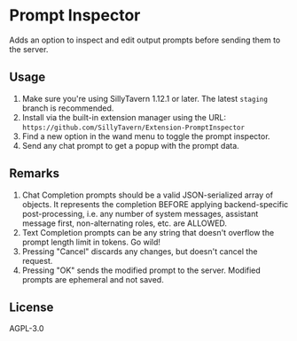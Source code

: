 # Prompt Inspector

Adds an option to inspect and edit output prompts before sending them to the server.

## Usage

1. Make sure you're using SillyTavern 1.12.1 or later. The latest `staging` branch is recommended.
2. Install via the built-in extension manager using the URL: `https://github.com/SillyTavern/Extension-PromptInspector`
3. Find a new option in the wand menu to toggle the prompt inspector.
4. Send any chat prompt to get a popup with the prompt data.

## Remarks

1. Chat Completion prompts should be a valid JSON-serialized array of objects. It represents the completion BEFORE applying backend-specific post-processing, i.e. any number of system messages, assistant message first, non-alternating roles, etc. are ALLOWED.
2. Text Completion prompts can be any string that doesn't overflow the prompt length limit in tokens. Go wild!
3. Pressing "Cancel" discards any changes, but doesn't cancel the request.
4. Pressing "OK" sends the modified prompt to the server. Modified prompts are ephemeral and not saved.

## License

AGPL-3.0
